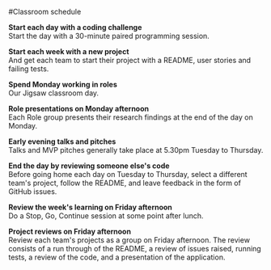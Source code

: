 #Classroom schedule  

**Start each day with a coding challenge**     
Start the day with a 30-minute paired programming session. 

**Start each week with a new project**     
And get each team to start their project with a README, user stories and failing tests.  

**Spend Monday working in roles**    
Our Jigsaw classroom day.  

**Role presentations on Monday afternoon**     
Each Role group presents their research findings at the end of the day on Monday.  

**Early evening talks and pitches**     
Talks and MVP pitches generally take place at 5.30pm Tuesday to Thursday.  

**End the day by reviewing someone else's code**     
Before going home each day on Tuesday to Thursday, select a different team's project, follow the README, and leave feedback in the form of GitHub issues.  

**Review the week's learning on Friday afternoon**     
Do a Stop, Go, Continue session at some point after lunch.  

**Project reviews on Friday afternoon**     
Review each team's projects as a group on Friday afternoon. The review consists of a run through of the README, a review of issues raised, running tests, a review of the code, and a presentation of the application. 

